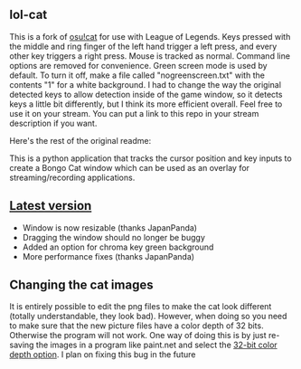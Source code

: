 ## lol-cat
This is a fork of [osu!cat](https://github.com/ZeCryptic/osu-cat/releases/tag/v1.2.0) for use with League of Legends. Keys pressed with the middle and ring finger of the left hand trigger a left press, and every other key triggers a right press. Mouse is tracked as normal. Command line options are removed for convenience. Green screen mode is used by default. To turn it off, make a file called "nogreenscreen.txt" with the contents "1" for a white background. I had to change the way the original detected keys to allow detection inside of the game window, so it detects keys a little bit differently, but I think its more efficient overall. Feel free to use it on your stream. You can put a link to this repo in your stream description if you want.

Here's the rest of the original readme:

This is a python application that tracks the cursor position and key inputs to create a Bongo Cat window which can be used as an overlay for streaming/recording applications.
## [Latest version](https://github.com/ZeCryptic/osu-cat/releases/tag/v1.2.0)
* Window is now resizable (thanks JapanPanda)
* Dragging the window should no longer be buggy
* Added an option for chroma key green background
* More performance fixes (thanks JapanPanda)
## Changing the cat images
It is entirely possible to edit the png files to make the cat look different (totally understandable, they look bad). However, when doing so you need to make sure that the new picture files have a color depth of 32 bits. Otherwise the program will not work. One way of doing this is by just re-saving the images in a program like paint.net and select the [32-bit color depth option](http://puu.sh/ByjvT/8023ae8252.png). I plan on fixing this bug in the future

